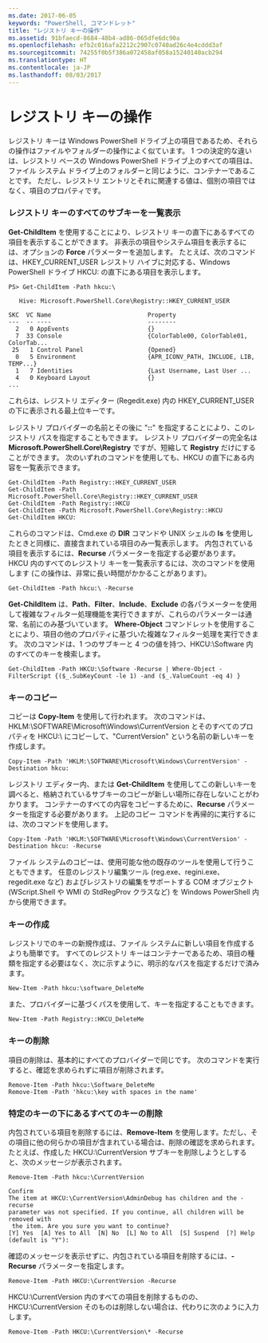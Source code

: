 ```yaml
---
ms.date: 2017-06-05
keywords: "PowerShell, コマンドレット"
title: "レジストリ キーの操作"
ms.assetid: 91bfaecd-8684-48b4-ad86-065dfe6dc90a
ms.openlocfilehash: efb2c016afa2212c2907c0740ad26c4e4cddd3af
ms.sourcegitcommit: 74255f0b5f386a072458af058a15240140acb294
ms.translationtype: HT
ms.contentlocale: ja-JP
ms.lasthandoff: 08/03/2017
---
```

# <a name="working-with-registry-keys"></a>レジストリ キーの操作
レジストリ キーは Windows PowerShell ドライブ上の項目であるため、それらの操作はファイルやフォルダーの操作によく似ています。 1 つの決定的な違いは、レジストリ ベースの Windows PowerShell ドライブ上のすべての項目は、ファイル システム ドライブ上のフォルダーと同じように、コンテナーであることです。 ただし、レジストリ エントリとそれに関連する値は、個別の項目ではなく、項目のプロパティです。

### <a name="listing-all-subkeys-of-a-registry-key"></a>レジストリ キーのすべてのサブキーを一覧表示
**Get-ChildItem** を使用することにより、レジストリ キーの直下にあるすべての項目を表示することができます。 非表示の項目やシステム項目を表示するには、オプションの **Force** パラメーターを追加します。 たとえば、次のコマンドは、HKEY_CURRENT_USER レジストリ ハイブに対応する、Windows PowerShell ドライブ HKCU: の直下にある項目を表示します。

```
PS> Get-ChildItem -Path hkcu:\

   Hive: Microsoft.PowerShell.Core\Registry::HKEY_CURRENT_USER

SKC  VC Name                           Property
---  -- ----                           --------
  2   0 AppEvents                      {}
  7  33 Console                        {ColorTable00, ColorTable01, ColorTab...
 25   1 Control Panel                  {Opened}
  0   5 Environment                    {APR_ICONV_PATH, INCLUDE, LIB, TEMP...}
  1   7 Identities                     {Last Username, Last User ...
  4   0 Keyboard Layout                {}
...
```

これらは、レジストリ エディター (Regedit.exe) 内の HKEY_CURRENT_USER の下に表示される最上位キーです。

レジストリ プロバイダーの名前とその後に "**::**" を指定することにより、このレジストリ パスを指定することもできます。 レジストリ プロバイダーの完全名は **Microsoft.PowerShell.Core\\Registry** ですが、短縮して **Registry** だけにすることができます。 次のいずれのコマンドを使用しても、HKCU の直下にある内容を一覧表示できます。

```
Get-ChildItem -Path Registry::HKEY_CURRENT_USER
Get-ChildItem -Path Microsoft.PowerShell.Core\Registry::HKEY_CURRENT_USER
Get-ChildItem -Path Registry::HKCU
Get-ChildItem -Path Microsoft.PowerShell.Core\Registry::HKCU
Get-ChildItem HKCU:
```

これらのコマンドは、Cmd.exe の **DIR** コマンドや UNIX シェルの **ls** を使用したときと同様に、直接含まれている項目のみ一覧表示します。 内包されている項目を表示するには、**Recurse** パラメーターを指定する必要があります。 HKCU 内のすべてのレジストリ キーを一覧表示するには、次のコマンドを使用します (この操作は、非常に長い時間がかかることがあります)。

```
Get-ChildItem -Path hkcu:\ -Recurse
```

**Get-ChildItem** は、**Path**、**Filter**、**Include**、**Exclude** の各パラメーターを使用して複雑なフィルター処理機能を実行できますが、これらのパラメーターは通常、名前にのみ基づいています。 **Where-Object** コマンドレットを使用することにより、項目の他のプロパティに基づいた複雑なフィルター処理を実行できます。 次のコマンドは、1 つのサブキーと 4 つの値を持つ、HKCU:\\Software 内のすべてのキーを検索します。

```
Get-ChildItem -Path HKCU:\Software -Recurse | Where-Object -FilterScript {($_.SubKeyCount -le 1) -and ($_.ValueCount -eq 4) }
```

### <a name="copying-keys"></a>キーのコピー
コピーは **Copy-Item** を使用して行われます。 次のコマンドは、HKLM:\\SOFTWARE\\Microsoft\\Windows\\CurrentVersion とそのすべてのプロパティを HKCU:\\ にコピーして、"CurrentVersion" という名前の新しいキーを作成します。

```
Copy-Item -Path 'HKLM:\SOFTWARE\Microsoft\Windows\CurrentVersion' -Destination hkcu:
```

レジストリ エディター内、または **Get-ChildItem** を使用してこの新しいキーを調べると、格納されているサブキーのコピーが新しい場所に存在しないことがわかります。 コンテナーのすべての内容をコピーするために、**Recurse** パラメーターを指定する必要があります。 上記のコピー コマンドを再帰的に実行するには、次のコマンドを使用します。

```
Copy-Item -Path 'HKLM:\SOFTWARE\Microsoft\Windows\CurrentVersion' -Destination hkcu: -Recurse
```

ファイル システムのコピーは、使用可能な他の既存のツールを使用して行うこともできます。 任意のレジストリ編集ツール (reg.exe、regini.exe、regedit.exe など) およびレジストリの編集をサポートする COM オブジェクト (WScript.Shell や WMI の StdRegProv クラスなど) を Windows PowerShell 内から使用できます。

### <a name="creating-keys"></a>キーの作成
レジストリでのキーの新規作成は、ファイル システムに新しい項目を作成するよりも簡単です。 すべてのレジストリ キーはコンテナーであるため、項目の種類を指定する必要はなく、次に示すように、明示的なパスを指定するだけで済みます。

```
New-Item -Path hkcu:\software_DeleteMe
```

また、プロバイダーに基づくパスを使用して、キーを指定することもできます。

```
New-Item -Path Registry::HKCU_DeleteMe
```

### <a name="deleting-keys"></a>キーの削除
項目の削除は、基本的にすべてのプロバイダーで同じです。 次のコマンドを実行すると、確認を求められずに項目が削除されます。

```
Remove-Item -Path hkcu:\Software_DeleteMe
Remove-Item -Path 'hkcu:\key with spaces in the name'
```

### <a name="removing-all-keys-under-a-specific-key"></a>特定のキーの下にあるすべてのキーの削除
内包されている項目を削除するには、**Remove-Item** を使用します。ただし、その項目に他の何らかの項目が含まれている場合は、削除の確認を求められます。 たとえば、作成した HKCU:\\CurrentVersion サブキーを削除しようとしすると、次のメッセージが表示されます。

```
Remove-Item -Path hkcu:\CurrentVersion

Confirm
The item at HKCU:\CurrentVersion\AdminDebug has children and the -recurse
parameter was not specified. If you continue, all children will be removed with
 the item. Are you sure you want to continue?
[Y] Yes  [A] Yes to All  [N] No  [L] No to All  [S] Suspend  [?] Help
(default is "Y"):
```

確認のメッセージを表示せずに、内包されている項目を削除するには、**-Recurse** パラメーターを指定します。

```
Remove-Item -Path HKCU:\CurrentVersion -Recurse
```

HKCU:\\CurrentVersion 内のすべての項目を削除するものの、HKCU:\\CurrentVersion そのものは削除しない場合は、代わりに次のように入力します。

```
Remove-Item -Path HKCU:\CurrentVersion\* -Recurse
```

